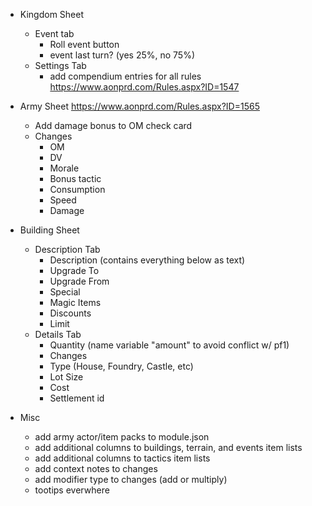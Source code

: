 - Kingdom Sheet
  - Event tab
    - Roll event button
    - event last turn? (yes 25%, no 75%)
  - Settings Tab
    - add compendium entries for all rules https://www.aonprd.com/Rules.aspx?ID=1547

- Army Sheet https://www.aonprd.com/Rules.aspx?ID=1565
  - Add damage bonus to OM check card
  - Changes
    - OM
    - DV
    - Morale
    - Bonus tactic
    - Consumption
    - Speed
    - Damage

- Building Sheet
  - Description Tab
    - Description (contains everything below as text)
    - Upgrade To
    - Upgrade From
    - Special
    - Magic Items
    - Discounts
    - Limit
  - Details Tab
    - Quantity (name variable "amount" to avoid conflict w/ pf1)
    - Changes
    - Type (House, Foundry, Castle, etc)
    - Lot Size
    - Cost
    - Settlement id

- Misc
  - add army actor/item packs to module.json
  - add additional columns to buildings, terrain, and events item lists
  - add additional columns to tactics item lists
  - add context notes to changes
  - add modifier type to changes (add or multiply)
  - tootips everwhere
